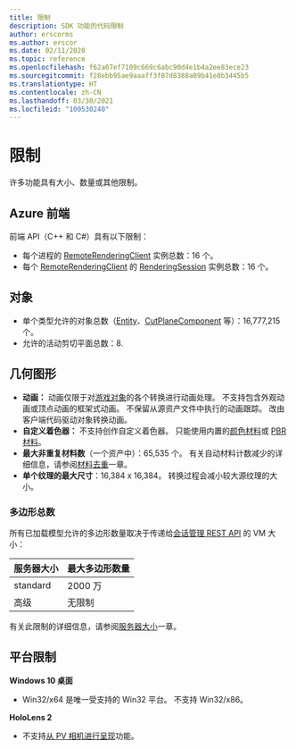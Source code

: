 ```yaml
---
title: 限制
description: SDK 功能的代码限制
author: erscorms
ms.author: erscor
ms.date: 02/11/2020
ms.topic: reference
ms.openlocfilehash: f62a07ef7109c669c6abc90d4e1b4a2ee83ece23
ms.sourcegitcommit: f28ebb95ae9aaaff3f87d8388a09b41e0b3445b5
ms.translationtype: HT
ms.contentlocale: zh-CN
ms.lasthandoff: 03/30/2021
ms.locfileid: "100530240"
---
```

# <a name="limitations"></a>限制

许多功能具有大小、数量或其他限制。

## <a name="azure-frontend"></a>Azure 前端

前端 API（C++ 和 C#）具有以下限制：
* 每个进程的 [RemoteRenderingClient](/dotnet/api/microsoft.azure.remoterendering.remoterenderingclient) 实例总数：16 个。
* 每个 [RemoteRenderingClient](/dotnet/api/microsoft.azure.remoterendering.remoterenderingclient) 的 [RenderingSession](/dotnet/api/microsoft.azure.remoterendering.renderingsession) 实例总数：16 个。

## <a name="objects"></a>对象

* 单个类型允许的对象总数（[Entity](../concepts/entities.md)、[CutPlaneComponent](../overview/features/cut-planes.md) 等）：16,777,215 个。
* 允许的活动剪切平面总数：8.

## <a name="geometry"></a>几何图形

* **动画：** 动画仅限于对[游戏对象](../concepts/entities.md)的各个转换进行动画处理。 不支持包含外观动画或顶点动画的框架式动画。 不保留从源资产文件中执行的动画跟踪。 改由客户端代码驱动对象转换动画。
* **自定义着色器：** 不支持创作自定义着色器。 只能使用内置的[颜色材料](../overview/features/color-materials.md)或 [PBR 材料](../overview/features/pbr-materials.md)。
* **最大非重复材料数**（一个资产中）：65,535 个。 有关自动材料计数减少的详细信息，请参阅[材料去重](../how-tos/conversion/configure-model-conversion.md#material-de-duplication)一章。
* **单个纹理的最大尺寸**：16,384 x 16,384。 转换过程会减小较大源纹理的大小。

### <a name="overall-number-of-polygons"></a>多边形总数

所有已加载模型允许的多边形数量取决于传递给[会话管理 REST API](../how-tos/session-rest-api.md) 的 VM 大小：

| 服务器大小 | 最大多边形数量 |
|:--------|:------------------|
|standard| 2000 万 |
|高级| 无限制 |

有关此限制的详细信息，请参阅[服务器大小](../reference/vm-sizes.md)一章。

## <a name="platform-limitations"></a>平台限制

**Windows 10 桌面**

* Win32/x64 是唯一受支持的 Win32 平台。 不支持 Win32/x86。

**HoloLens 2**

* 不支持[从 PV 相机进行呈现](/windows/mixed-reality/mixed-reality-capture-for-developers#render-from-the-pv-camera-opt-in)功能。
